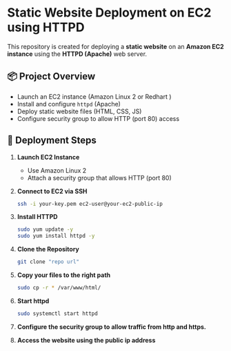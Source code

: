 # Static Website Deployment on EC2 using HTTPD

This repository is created for deploying a **static website** on an **Amazon EC2 instance** using the **HTTPD (Apache)** web server.

## 📦 Project Overview

- Launch an EC2 instance (Amazon Linux 2 or Redhart )
- Install and configure `httpd` (Apache)
- Deploy static website files (HTML, CSS, JS)
- Configure security group to allow HTTP (port 80) access

## 🚀 Deployment Steps

1. **Launch EC2 Instance**
   - Use Amazon Linux 2
   - Attach a security group that allows HTTP (port 80)

2. **Connect to EC2 via SSH**
   ```bash
   ssh -i your-key.pem ec2-user@your-ec2-public-ip
   
3. **Install HTTPD**  
   ```bash
   sudo yum update -y
   sudo yum install httpd -y
   ```
4. **Clone the Repository**  
   ```bash
   git clone "repo url"
   ```

5. **Copy your files to the right path**
    ```bash
   sudo cp -r * /var/www/html/
   ```
    
7. **Start httpd**
    ```bash
    sudo systemctl start httpd
    ```
8. **Configure the security group to allow traffic from http and https.**
  
9. **Access the website using the public ip address**
